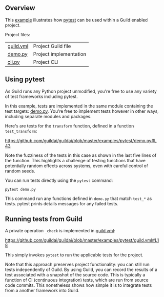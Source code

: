 <!-- -*- eval:(visual-line-mode 1) -*- -->

<div data-theme-toc="true"></div>
<div data-guild-docs="true"></div>

## Overview

This [example](https://github.com/guildai/guildai/tree/master/examples/pytest) illustrates how [pytest](https://docs.pytest.org/) can be used within a Guild enabled project.

Project files:

|||
|-|-|
| [guild.yml](https://github.com/guildai/guildai/blob/master/examples/pytest/guild.yml) | Project Guild file |
| [demo.py](https://github.com/guildai/guildai/blob/master/examples/pytest/demo.py) | Project implementation |
| [cli.py](https://github.com/guildai/guildai/blob/master/examples/pytest/cli.py) | Project CLI |

## Using pytest

As Guild runs any Python project unmodified, you're free to use any variety of test frameworks including pytest.

In this example, tests are implemented in the same module containing the test targets: [demo.py](https://github.com/guildai/guildai/blob/master/examples/pytest/demo.py). You're free to implement tests however in other ways, including separate modules and packages.

Here's are tests for the `transform` function, defined in a function `test_transform`:

<div data-guild-github-select="34-51">

https://github.com/guildai/guildai/blob/master/examples/pytest/demo.py#L43
</div>

Note the fuzziness of the tests in this case as shown in the last five lines of the function. This highlights a challenge of testing functions that have potentially random effects across systems, even with careful control of random seeds.

You can run tests directly using the `pytest` command:

``` command
pytest demo.py
```

This command run any functions defined in `demo.py` that match `test_*` as tests. pytest prints details messages for any failed tests.

## Running tests from Guild

A private operation `_check` is implemented in [guild.yml](https://github.com/guildai/guildai/blob/master/examples/pytest/guild.yml):

<div data-guild-github-select="19-20">

https://github.com/guildai/guildai/blob/master/examples/pytest/guild.yml#L18
</div>

This simply invokes `pytest` to run the applicable tests for the project.

Note that this approach preserves project functionality: you can still run tests independently of Guild. By using Guild, you can record the results of a test associated with a snapshot of the source code. This is typically a function of CI (continuous integration) tests, which are run from source code commits. This nonetheless shows how simple it is to integrate tests from a another framework into Guild.
